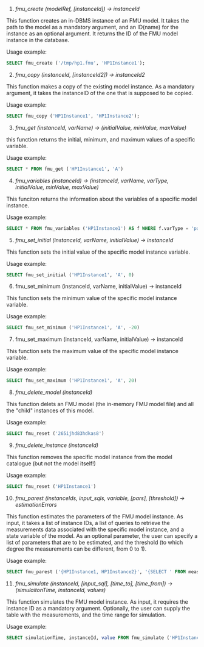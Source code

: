 1. _fmu_create (modelRef, [instanceId]) -> instanceId_

This function creates an in-DBMS instance of an FMU model. It takes the path to the model as a mandatory argument, and an ID(name) for the instance as an optional argument. It returns the ID of the FMU model instance in the database.

Usage example:

```sql
SELECT fmu_create ('/tmp/hp1.fmu', 'HP1Instance1');
```

2. _fmu_copy (instanceId, [instanceId2]) -> instanceId2_

This function makes a copy of the existing model instance. As a mandatory argument, it takes the instanceID of the one that is supposed to be copied.

Usage example:

```sql
SELECT fmu_copy ('HP1Instance1', 'HP1Instance2');
```

3. _fmu_get (instanceId, varName) -> (initialValue, minValue, maxValue)_

this function returns the initial, minimum, and maximum values of a specific variable.

Usage example:

```sql
SELECT * FROM fmu_get ('HP1Instance1', 'A')
```


4. _fmu_variables (instanceId) -> (instanceId, varName, varType, initialValue, minValue, maxValue)_

This funciton returns the information about the variables of a specific model instance.

Usage example:

```sql
SELECT * FROM fmu_variables ('HP1Instance1') AS f WHERE f.varType = 'parameter'
```

5. _fmu_set_initial (instanceId, varName, initialValue) -> instanceId_

This function sets the initial value of the specific model instance variable.

Usage example:


```sql
SELECT fmu_set_initial ('HP1Instance1', 'A', 0)
```

6. fmu_set_minimum (instanceId, varName, initialValue) -> instanceId

This function sets the minimum value of the specific model instance variable.

Usage example:

```sql
SELECT fmu_set_minimum ('HP1Instance1', 'A', -20)
```

7. fmu_set_maximum (instanceId, varName, initialValue) -> instanceId

This function sets the maximum value of the specific model instance variable.

Usage example:

```sql
SELECT fmu_set_maximum ('HP1Instance1', 'A', 20)
```

8. _fmu_delete_model (instanceId)_

This function delets an FMU model (the in-memory FMU model file) and all the "child" instances of this model.

Usage example:

```sql
SELECT fmu_reset ('265ijhd83hdkas8')
```

9. _fmu_delete_instance (instanceId)_

This function removes the specific model instance from the model catalogue (but not the model itself!) 

Usage example:

```sql
SELECT fmu_reset ('HP1Instance1')
```

10. _fmu_parest (instanceIds, input_sqls, variable, [pars], [threshold]) -> estimationErrors_

This function estimates the parameters of the FMU model instance. As input, it takes a list of instance IDs, a list of queries to retrieve the measurements data associated with the specific model instance, and a state variable of the model. As an optional parameter, the user can specify a list of parameters that are to be estimated, and the threshold (to which degree the measurements can be different, from 0 to 1).

Usage example:

```sql
SELECT fmu_parest ('{HP1Instance1, HP1Instance2}', '{SELECT ' FROM measurements, SELECT ' FROM measurements2}', '{A, B}')
```

11. _fmu_simulate (instanceId, [input_sql], [time_to], [time_from]) -> (simulaitonTime, instanceId, values)_

This function simulates the FMU model instance. As input, it requires the instance ID as a mandatory argument. Optionally, the user can supply the table with the measurements, and the time range for simulation.

Usage example:

```sql
SELECT simulationTime, instanceId, value FROM fmu_simulate ('HP1Instance1', 'SELECT * FROM measurements') WHERE varName IN ('y', 'x')
```

